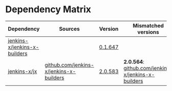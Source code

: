 # Dependency Matrix

Dependency | Sources | Version | Mismatched versions
---------- | ------- | ------- | -------------------
[jenkins-x/jenkins-x-builders](https://github.com/jenkins-x/jenkins-x-builders) |  | [0.1.647]() | 
[jenkins-x/jx](https://github.com/jenkins-x/jx) | [github.com/jenkins-x/jenkins-x-builders](https://github.com/jenkins-x/jenkins-x-builders) | [2.0.583](https://github.com/jenkins-x/jx/releases/tag/v2.0.583) | **2.0.564**: [github.com/jenkins-x/jenkins-x-builders](https://github.com/jenkins-x/jenkins-x-builders)

